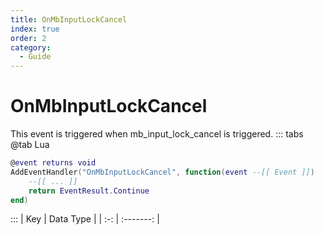 ```yaml
---
title: OnMbInputLockCancel
index: true
order: 2
category:
  - Guide
---
```


# OnMbInputLockCancel
This event is triggered when mb_input_lock_cancel is triggered.
::: tabs
@tab Lua
```lua
@event returns void
AddEventHandler("OnMbInputLockCancel", function(event --[[ Event ]])
    --[[ ... ]]
    return EventResult.Continue
end)
```

:::
| Key | Data Type |
| :-: | :-------: |